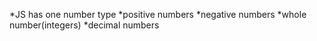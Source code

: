 *JS has one number type
*positive numbers
*negative numbers
*whole number(integers)
*decimal numbers